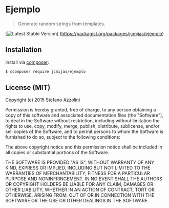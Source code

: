 # Ejemplo

> Generate random strings from templates.

[![Latest Stable Version](https://poser.pugx.org/lastguest/dynamic-string/v/stable.svg)]
(https://packagist.org/packages/jcmijas/ejemplo)

## Installation

Install via [composer](https://getcomposer.org/download/):

```bash
$ ccomposer require jcmijas/ejemplo
```

## License (MIT)

Copyright (c) 2015 Stefano Azzolini

Permission is hereby granted, free of charge, to any person
obtaining a copy of this software and associated documentation
files (the "Software"), to deal in the Software without
restriction, including without limitation the rights to use,
copy, modify, merge, publish, distribute, sublicense, and/or sell
copies of the Software, and to permit persons to whom the
Software is furnished to do so, subject to the following
conditions:

The above copyright notice and this permission notice shall be
included in all copies or substantial portions of the Software.

THE SOFTWARE IS PROVIDED "AS IS", WITHOUT WARRANTY OF ANY KIND,
EXPRESS OR IMPLIED, INCLUDING BUT NOT LIMITED TO THE WARRANTIES
OF MERCHANTABILITY, FITNESS FOR A PARTICULAR PURPOSE AND
NONINFRINGEMENT. IN NO EVENT SHALL THE AUTHORS OR COPYRIGHT
HOLDERS BE LIABLE FOR ANY CLAIM, DAMAGES OR OTHER LIABILITY,
WHETHER IN AN ACTION OF CONTRACT, TORT OR OTHERWISE, ARISING
FROM, OUT OF OR IN CONNECTION WITH THE SOFTWARE OR THE USE OR
OTHER DEALINGS IN THE SOFTWARE.

